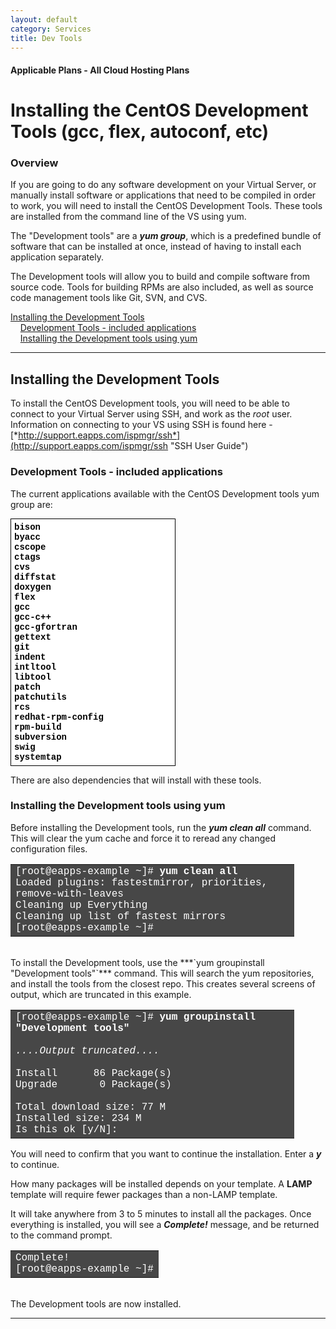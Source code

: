 ```yaml
---
layout: default
category: Services
title: Dev Tools
---
```


<meta http-equiv="Content-Type" content="text/html; charset=UTF-8"></meta></style>

#### Applicable Plans - All Cloud Hosting Plans

# Installing the CentOS Development Tools (gcc, flex, autoconf, etc)

### Overview

If you are going to do any software development on your Virtual Server, or manually install software or applications that need to be compiled in order to work, you will need to install the CentOS Development Tools. These tools are installed from the command line of the VS using yum. 

The "Development tools" are a ***yum group***, which is a predefined bundle of software that can be installed at once, instead of having to install each application separately. 

The Development tools will allow you to build and compile software from source code. Tools for building RPMs are also included, as well as source code management tools like Git, SVN, and CVS. 

<a href="#installing-the-development-tools">Installing the Development Tools</a>  
&nbsp; &nbsp; <a href="#development-tools---included-applications">Development Tools - included applications</a>  
&nbsp; &nbsp; <a href="#installing-the-development-tools-using-yum">Installing the Development tools using yum</a>  

---

## Installing the Development Tools 

To install the CentOS Development tools, you will need to be able to connect to your Virtual Server using SSH, and work as the *root* user. Information on connecting to your VS using SSH is found here - [*http://support.eapps.com/ispmgr/ssh*](http://support.eapps.com/ispmgr/ssh "SSH User Guide")

### Development Tools - included applications 

The current applications available with the CentOS Development tools yum group are: 

<p style="border:1px solid black; background-color: white; padding:5px; font-family: Courier New, Courier, monospace; color:black; width: 50%;">
<span style="font-weight: bold;">
bison <br />
byacc <br />
cscope <br />
ctags <br />
cvs <br />
diffstat <br />
doxygen <br />
flex <br />
gcc <br />
gcc-c++ <br />
gcc-gfortran <br />
gettext <br />
git <br />
indent <br />
intltool <br />
libtool <br />
patch <br />
patchutils <br />
rcs <br />
redhat-rpm-config <br />
rpm-build <br />
subversion <br />
swig <br />
systemtap <br />
</span>
</p>

There are also dependencies that will install with these tools. 

### Installing the Development tools using yum 

Before installing the Development tools, run the ***yum clean all*** command. This will clear the yum cache and force it to reread any changed configuration files. 

<table style="text-align: left; width: 90%;" border="0" cellpadding="2"
cellspacing="2">
<tbody>
<tr>
<td
style="vertical-align: top; background-color: rgb(71, 71, 71);"><span
style="font-family: Courier New,Courier,monospace; color: white;">[root@eapps-example
~]# <span style="font-weight: bold;">yum clean all</span><br>
Loaded plugins: fastestmirror, priorities, remove-with-leaves<br>
Cleaning up Everything<br>
Cleaning up list of fastest mirrors<br>
[root@eapps-example ~]# </span><br>
</td>
</tr>
</tbody>
</table>

<br />
To install the Development tools, use the ***`yum groupinstall "Development tools"`*** command. This will search the yum repositories, and install the tools from the closest repo. This creates several screens of output, which are truncated in this example. 

<table style="text-align: left; width: 90%;" border="0" cellpadding="2"
cellspacing="2">
<tbody>
<tr>
<td
style="vertical-align: top; background-color: rgb(71, 71, 71);"><span
style="font-family: Courier New,Courier,monospace; color: white;">[root@eapps-example
~]# <span style="font-weight: bold;">yum groupinstall "Development
tools"</span><br>
<br>
<span style="font-style: italic;">....Output truncated....</span><br>
<br>
Install&nbsp;&nbsp;&nbsp;&nbsp;&nbsp; 86 Package(s)<br>
Upgrade&nbsp;&nbsp;&nbsp;&nbsp;&nbsp;&nbsp; 0 Package(s)<br>
<br>
Total download size: 77 M<br>
Installed size: 234 M<br>
Is this ok [y/N]:</span><br>
</td>
</tr>
</tbody>
</table>


You will need to confirm that you want to continue the installation. Enter a ***y*** to continue. 

How many packages will be installed depends on your template. A **LAMP** template will require fewer packages than a non-LAMP template. 

It will take anywhere from 3 to 5 minutes to install all the packages. Once everything is installed, you will see a ***Complete!*** message, and be returned to the command prompt. 

<table style="text-align: left; width: 90%;" border="0" cellpadding="2"
cellspacing="2">
<tbody>
<tr>
<td
style="vertical-align: top; background-color: rgb(71, 71, 71);"><span
style="font-family: Courier New,Courier,monospace; color: white;">Complete!<br>
[root@eapps-example ~]# </span><br>
</td>
</tr>
</tbody>
</table>

<br />
The Development tools are now installed. 

---
